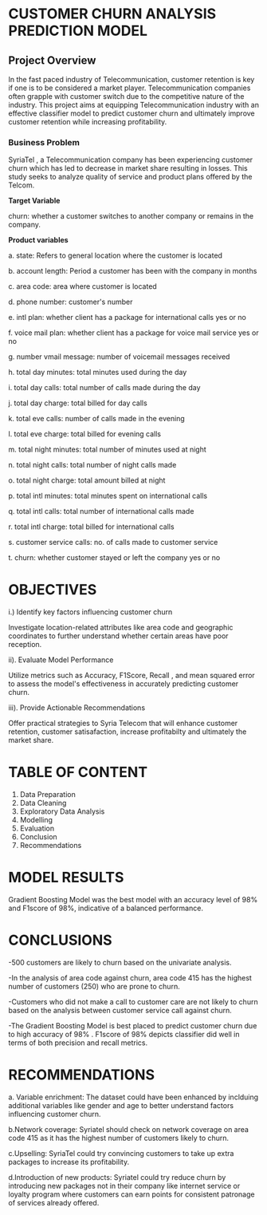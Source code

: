 # CUSTOMER CHURN ANALYSIS PREDICTION MODEL
## Project Overview
In the fast paced industry of Telecommunication, customer retention is key if one is to be considered a market player. Telecommunication companies often grapple with customer switch due to the competitive nature of the industry. This project aims at equipping Telecommunication industry with an effective classifier model to predict customer churn and ultimately improve customer retention while increasing profitability.

### Business Problem

SyriaTel , a Telecommunication company has been experiencing customer churn which has led to decrease in market share resulting in losses. This study seeks to analyze quality of service and product plans offered by the Telcom.

**Target Variable**

churn: whether a customer switches to another company or remains in the company.

**Product variables**

a. state: Refers to general location where the customer is located

b. account length: Period a customer has been with the company in months

c. area code: area where customer is located

d. phone number: customer's number

e. intl plan: whether client has a package for international calls yes or no

f. voice mail plan: whether client has a package for voice mail service yes or no

g. number vmail message: number of voicemail messages received

h. total day minutes: total minutes used during the day

i. total day calls: total number of calls made during the day

j. total day charge: total billed for day calls

k. total eve calls: number of calls made in the evening

l. total eve charge: total billed for evening calls

m. total night minutes: total number of minutes used at night

n. total night calls: total number of night calls made

o. total night charge: total amount billed at night

p. total intl minutes: total minutes spent on international calls

q. total intl calls: total number of international calls made

r. total intl charge: total billed for international calls

s. customer service calls: no. of calls made to customer service

t. churn: whether customer stayed or left the company yes or no

# **OBJECTIVES**

i.) Identify key factors influencing customer churn

Investigate location-related attributes like area code and geographic coordinates to further understand whether certain areas have poor reception.

ii). Evaluate Model Performance

Utilize metrics such as Accuracy, F1Score, Recall , and mean squared error to assess the model's effectiveness in accurately predicting customer churn.

iii). Provide Actionable Recommendations

Offer practical strategies to Syria Telecom that will enhance customer retention, customer satisafaction, increase profitabilty and ultimately the market share.

# **TABLE OF CONTENT**

1. Data Preparation
2. Data Cleaning
3. Exploratory Data Analysis
4. Modelling
5. Evaluation
6. Conclusion
7. Recommendations

# **MODEL RESULTS**

Gradient Boosting Model was the best model with an accuracy level of 98% and F1score of 98%, indicative of a balanced performance.

# **CONCLUSIONS**

-500 customers are likely to churn based on the univariate analysis.

-In the analysis of area code  against churn, area code 415 has the highest number of customers (250) who are prone to churn.

-Customers who did not make a call to customer care are not likely to churn based on the analysis  between customer service call against churn.

-The Gradient Boosting Model is best placed to predict customer churn due to high accuracy of 98% . F1score of 98%  depicts classifier did well in terms of both precision and recall metrics.


# **RECOMMENDATIONS**

a. Variable enrichment: The dataset could have been enhanced by inclduing additional variables like gender and age to better understand factors influencing customer churn.

b.Network coverage: Syriatel should check on network coverage on area code 415 as it has the highest number of customers likely to churn.

c.Upselling: SyriaTel could try convincing customers to take up extra packages to increase its profitability.

d.Introduction of new products: Syriatel could try reduce churn by introducing new packages not in their company like internet service or loyalty program where customers can earn points for consistent patronage of services already offered.







